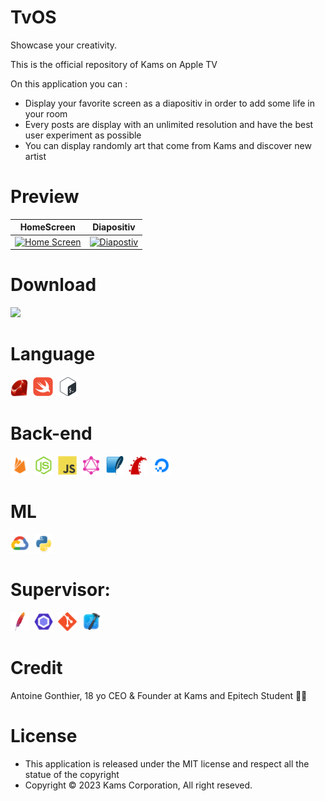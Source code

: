 # TvOS

Showcase your creativity.
  
This is the official repository of Kams on Apple TV

On this application you can :
- Display your favorite screen as a diapositiv in order to add some life in your room
- Every posts are display with an unlimited resolution and have the best user experiment as possible
- You can display randomly art that come from Kams and discover new artist

# Preview

HomeScreen               |  Diapositiv
:-------------------------:|:-------------------------:|
[<img src="https://firebasestorage.googleapis.com/v0/b/test-bdb24.appspot.com/o/screen%2FSimulator%20Screen%20Shot%20-%20Apple%20TV%20-%202023-02-27%20at%2015.39.09.png?alt=media&token=2f9fef8b-f750-417c-b7db-09033fe05ee4" alt="Home Screen" width="350"/>]()|[<img src="https://firebasestorage.googleapis.com/v0/b/test-bdb24.appspot.com/o/screen%2FSimulator%20Screen%20Shot%20-%20Apple%20TV%20-%202023-02-27%20at%2015.39.34.png?alt=media&token=7d4ea2b6-5fae-460e-aa0e-7c1f389acee4" alt="Diapostiv" width="350"/>]()

# Download

[![](https://firebasestorage.googleapis.com/v0/b/test-bdb24.appspot.com/o/Download_on_Apple_TV_Badge_US-UK_RGB_blk_092917.svg?alt=media&token=8c898afe-33a2-4954-b93b-d149954cdb1f)](https://apps.apple.com/lk/app/kams/id1616390258)

# Language

<a href ="https://www.ruby-lang.org/fr/"><img height="28" src="https://raw.githubusercontent.com/devicons/devicon/1119b9f84c0290e0f0b38982099a2bd027a48bf1/icons/ruby/ruby-original.svg"></a>&nbsp;
<a href ="https://www.apple.com/fr/swift/"><img height="32" src="https://raw.githubusercontent.com/devicons/devicon/1119b9f84c0290e0f0b38982099a2bd027a48bf1/icons/swift/swift-original.svg"></a>&nbsp;
<a href =""><img height="32" src="https://github.com/devicons/devicon/blob/master/icons/bash/bash-plain.svg"></a>&nbsp;

# Back-end

<a href ="https://console.firebase.google.com/"><img height="30" src="https://raw.githubusercontent.com/devicons/devicon/1119b9f84c0290e0f0b38982099a2bd027a48bf1/icons/firebase/firebase-plain.svg"></a>&nbsp;
<a href =""><img height="30" src="https://github.com/devicons/devicon/blob/master/icons/nodejs/nodejs-original.svg"></a>&nbsp;
<a href =""><img height="30" src="https://github.com/devicons/devicon/blob/master/icons/javascript/javascript-original.svg"></a>&nbsp;
<a href ="https://graphql.org/"><img height="30" src="https://raw.githubusercontent.com/devicons/devicon/1119b9f84c0290e0f0b38982099a2bd027a48bf1/icons/graphql/graphql-plain.svg"></a>&nbsp;
<a href =""><img height="30" src="https://github.com/devicons/devicon/blob/master/icons/sqlite/sqlite-original.svg"></a>&nbsp;
<a href =""><img height="30" src="https://github.com/devicons/devicon/blob/master/icons/rails/rails-plain.svg"></a>&nbsp;
<a href =""><img height="30" src="https://github.com/devicons/devicon/blob/master/icons/digitalocean/digitalocean-original.svg"></a>&nbsp;

# ML

<a href =""><img height="30" src="https://github.com/devicons/devicon/blob/master/icons/googlecloud/googlecloud-original.svg"></a>&nbsp;
<a href =""><img height="30" src="https://github.com/devicons/devicon/blob/master/icons/python/python-original.svg"></a>&nbsp;

# Supervisor:

<a href =""><img height="30" src="https://github.com/devicons/devicon/blob/master/icons/apache/apache-original.svg"></a>&nbsp;
<a href =""><img height="30" src="https://github.com/devicons/devicon/blob/master/icons/eslint/eslint-original.svg"></a>&nbsp;
<a href =""><img height="30" src="https://github.com/devicons/devicon/blob/master/icons/git/git-original.svg"></a>&nbsp;
<a href =""><img height="30" src="https://github.com/devicons/devicon/blob/master/icons/xcode/xcode-original.svg"></a>&nbsp;

# Credit
  
Antoine Gonthier, 18 yo CEO & Founder at Kams and Epitech Student 🧑‍💻
  
# License

- This application is released under the MIT license and respect all the statue of the copyright
- Copyright © 2023 Kams Corporation, All right reseved.
